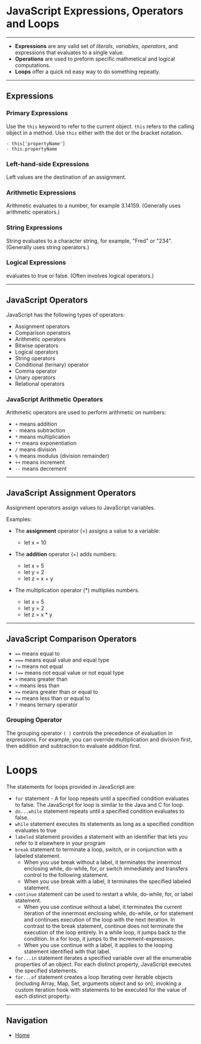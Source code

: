 # JavaScript Expressions, Operators and Loops

***

* **Expressions** are any valid set of *literals*, *variables*, *operators*, and expressions that evaluates to a single value.
* **Operations** are used to preform specific mathmetical and logical computations.
* **Loops** offer a quick nd easy way to do something repeatly.

***

## Expressions

### Primary Expressions

Use the `this` keyword to refer to the current object. `this` refers to the calling object in a method. Use `this` either with the dot or the bracket notation.

    - this['propertyName']
    - this.propertyName

### Left-hand-side Expressions

Left values are the destination of an assignment.

### Arithmetic Expressions

Arithmetic evaluates to a number, for example 3.14159. (Generally uses arithmetic operators.)

### String Expressions

String evaluates to a character string, for example, "Fred" or "234". (Generally uses string operators.)

### Logical Expressions

evaluates to true or false. (Often involves logical operators.)

***

## JavaScript Operators

JavaScript has the following types of operators:

* Assignment operators
* Comparison operators
* Arithmetic operators
* Bitwise operators
* Logical operators
* String operators
* Conditional (ternary) operator
* Comma operator
* Unary operators
* Relational operators


### JavaScript Arithmetic Operators

Arithmetic operators are used to perform arithmetic on numbers:

* `+` means addition
* `-` means subtraction
* `*` means multiplication
* `**` means exponentiation
* `/` means division
* `%` means modulus (division remainder)
* `++` means increment
* `--` means decrement

***

## JavaScript Assignment Operators

Assignment operators assign values to JavaScript variables.

Examples:

* The **assignment** operator (=) assigns a value to a variable:
    * let x = 10
* The **addition** operator (+) adds numbers: 
    * let x = 5  
    * let y = 2 
    * let z = x + y

* The multiplication operator (*) multiplies numbers. 
    * let x = 5
    * let y = 2
    * let z = x * y

***

## JavaScript Comparison Operators

* `==` means equal to
* `===` means equal value and equal type
* `!=` means not equal
* `!==` means not equal value or not equal type
* `>` means greater than
* `<` means less than
* `>=` means greater than or equal to
* `<=` means less than or equal to
* `?` means ternary operator

### Grouping Operator
The grouping operator `( )` controls the precedence of evaluation in expressions. For example, you can override multiplication and division first, then addition and subtraction to evaluate addition first.

# Loops

The statements for loops provided in JavaScript are:

* `for` statement - A for loop repeats until a specified condition evaluates to false. The JavaScript for loop is similar to the Java and C for loop.
* `do...while` statement repeats until a specified condition evaluates to false.
* `while` statement executes its statements as long as a specified condition evaluates to true
* `labeled` statement provides a statement with an identifier that lets you refer to it elsewhere in your program
* `break` statement to terminate a loop, switch, or in conjunction with a labeled statement.
    * When you use break without a label, it terminates the innermost enclosing while, do-while, for, or switch immediately and transfers control to the following statement.
    * When you use break with a label, it terminates the specified labeled statement.
* `continue` statement can be used to restart a while, do-while, for, or label statement.
    * When you use continue without a label, it terminates the current iteration of the innermost enclosing while, do-while, or for statement and continues execution of the loop with the next iteration. In contrast to the break statement, continue does not terminate the execution of the loop entirely. In a while loop, it jumps back to the condition. In a for loop, it jumps to the increment-expression.
    * When you use continue with a label, it applies to the looping statement identified with that label.
* `for...in` statement iterates a specified variable over all the enumerable properties of an object. For each distinct property, JavaScript executes the specified statements.
* `for...of` statement creates a loop Iterating over iterable objects (including Array, Map, Set, arguments object and so on), invoking a custom iteration hook with statements to be executed for the value of each distinct property.

***

## Navigation
- [Home](README.md)